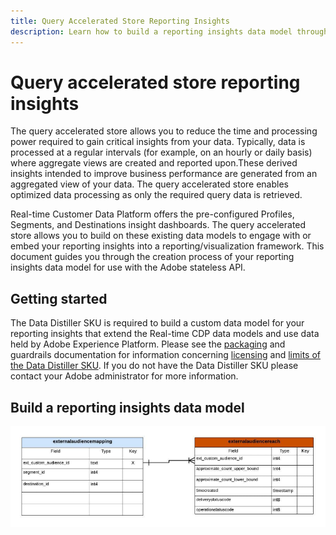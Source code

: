 ```yaml
---
title: Query Accelerated Store Reporting Insights
description: Learn how to build a reporting insights data model through Query Service for use with Accelerated Store data and user-defined dashboards.
---
```

# Query accelerated store reporting insights 

The query accelerated store allows you to reduce the time and processing power required to gain critical insights from your data. Typically, data is processed at a regular intervals (for example, on an hourly or daily basis) where aggregate views are created and reported upon.These derived insights intended to improve business performance are generated from an aggregated view of your data. The query accelerated store enables optimized data processing as only the required query data is retrieved.

Real-time Customer Data Platform offers the pre-configured Profiles, Segments, and Destinations insight dashboards. The query accelerated store  allows you to build on these existing data models to engage with or embed your reporting insights into a reporting/visualization framework. This document guides you through the creation process of your reporting insights data model for use with the Adobe stateless API. 

## Getting started

The Data Distiller SKU is required to build a custom data model for your reporting insights that extend the Real-time CDP data models and use data held by Adobe Experience Platform. Please see the [packaging](../packages.md) and guardrails documentation for information concerning [licensing](../data-distiller/licence-usage.md) and [limits of the Data Distiller SKU](../guardrails.md#query-accelerated-store). If you do not have the Data Distiller SKU please contact your Adobe administrator for more information.

## Build a reporting insights data model

<!-- Customers who use one or more advertiser platform to reach their audience and can use the platform API to get an approximate match count of their audience.

This document uses an example of building an Audience Insight data model. To begin with, you will have a data model and from your sources (advertiser platform api) one will get the upper and lower bounds of audience match. You may create a model as  described below. -->

![An entity relational diagram of the audience insight user model.](../images/query-accelerated-store/audience-insight-user-model.png)

<!-- The `ExternalAudienceReach` table/dataset is based on an ID and tracks the lower and upper bounds for match count.

Q) What ID specifically?

The `externalAudienceMapping` dimension table/dataset maps the external ID to a destination and segment on Platform. The one or more identities in one or more segments make up the destination. These are then used to target the audience using one or more advertiser platforms.  -->

<!-- MY NOTE:  Reporting is the process of organizing data into summaries. Insights is the result of exploring data and reports in order to extract meaningful information to improve business performance.  -->




